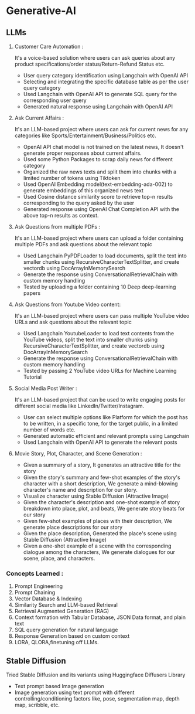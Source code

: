 # Generative-AI

## LLMs
1. Customer Care Automation :
   
   It's a voice-based solution where users can ask queries about any product specifications/order status/Return-Refund Status etc.
   - User query category identification using Langchain with OpenAI API
   - Selecting and integrating the specific database table as per the user query category
   - Used Langchain with OpenAI API to generate SQL query for the corresponding user query
   - Generated natural response using Langchain with OpenAI API

2. Ask Current Affairs :
   
   It's an LLM-based project where users can ask for current news for any categories like Sports/Entertainment/Business/Politics etc.
   - OpenAI API chat model is not trained on the latest news, It doesn't generate proper responses about current affairs.
   - Used some Python Packages to scrap daily news for different category
   - Organized the raw news texts and split them into chunks with a limited number of tokens using Tiktoken 
   - Used OpenAI Embedding model(text-embedding-ada-002) to generate embeddings of this organized news text
   - Used Cosine distance similarity score to retrieve top-n results corresponding to the query asked by the user
   - Generated response using OpenAI Chat Completion API with the above top-n results as context.

3. Ask Questions from multiple PDFs :

   It's an LLM-based project where users can upload a folder containing multiple PDFs and ask questions about the relevant topic
   - Used Langchain PyPDFLoader to load documents, split the text into smaller chunks using RecursiveCharacterTextSplitter, and create vectordb using DocArrayInMemorySearch
   - Generate the response using ConversationalRetrievalChain with custom memory handling
   - Tested by uploading a folder containing 10 Deep deep-learning papers

4. Ask Questions from Youtube Video content:

   It's an LLM-based project where users can pass multiple YouTube video URLs and ask questions about the relevant topic
   - Used Langchain YoutubeLoader to load text contents from the YouTube videos, split the text into smaller chunks using RecursiveCharacterTextSplitter, and create vectordb using DocArrayInMemorySearch
   - Generate the response using ConversationalRetrievalChain with custom memory handling
   - Tested by passing 2 YouTube video URLs for Machine Learning Tutorial
     
5. Social Media Post Writer :
   
   It's an LLM-based project that can be used to write engaging posts for different social media like LinkedIn/Twitter/Instagram.
   - User can select multiple options like Platform for which the post has to be written, in a specific tone, for the target public,
     in a limited number of words etc.
   - Generated automatic efficient and relevant prompts using Langchain
   - Used Langchain with OpenAI API to generate the relevant posts
  
6. Movie Story, Plot, Character, and Scene Generation :
   - Given a summary of a story, It generates an attractive title for the story
   - Given the story's summary and few-shot examples of the story's character with a short description, We generate a mind-blowing
     character's name and description for our story.
   - Visualize character using Stable Diffusion (Attractive Image)
   - Given the character's description and one-shot example of story breakdown into place, plot, and beats,
     We generate story beats for our story
   - Given few-shot examples of places with their description, We generate place descriptions for our story
   - Given the place description, Generated the place's scene using Stable Diffusion (Attractive Image)
   - Given a one-shot example of a scene with the corresponding dialogue among the characters, We generate
     dialogues for our scene, place, and characters.

### Concepts Learned :

1. Prompt Engineering
2. Prompt Chaining
3. Vector Database & Indexing
4. Similarity Search and LLM-based Retrieval
5. Retrieval Augmented Generation (RAG)
6. Context formation with Tabular Database, JSON Data format, and plain text
7. SQL query generation for natural language
8. Response Generation based on custom context
9. LORA, QLORA,finetuning off LLMs.


## Stable Diffusion
Tried Stable Diffusion and its variants using Huggingface Diffusers Library
- Text prompt based Image generation
- Image generation using text prompt with different controlling/conditioning factors
  like, pose, segmentation map, depth map, scribble, etc.


